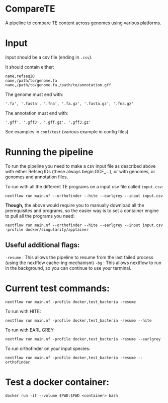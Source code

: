 # CompareTE
A pipeline to compare TE content across genomes using various platforms.


# Input

Input should be a csv file (ending in `.csv`). 

It should contain either:

```
name,refseqID
name,/path/to/genome.fa 
name,/path/to/genome.fa,/path/to/annotation.gff
```

The genome must end with:

`'.fa', '.fasta', '.fna', '.fa.gz', '.fasta.gz', '.fna.gz'`

The annotation must end with:

`'.gff', '.gff3', '.gff.gz', '.gff3.gz'`

See examples in `conf/test` (various example in config files)

# Running the pipeline

To run the pipeline you need to make a csv input file as described above with either Refseq IDs (these always begin GCF_...), or with genomes, or genomes and annotation files.

To run with all the different TE programs on a input csv file called `input.csv`:

`nextflow run main.nf --orthofinder --hite --earlgrey --input input.csv`

**Though,** the above would require you to manually download all the prerequisites and programs, so the easier way is to set a container engine to pull all the programs you need:

`nextflow run main.nf --orthofinder --hite --earlgrey --input input.csv -profile docker/singularity/apptainer`

## Useful additional flags:

`-resume` : This allows the pipeline to resume from the last failed process (using the nextflow cache-ing mechanism)
`-bg`     : This allows nextflow to run in the background, so you can continue to use your terminal.

# Current test commands:
`nextflow run main.nf -profile docker,test_bacteria -resume`

To run with HITE:

`nextflow run main.nf -profile docker,test_bacteria -resume --hite`

To run with EARL GREY:

`nextflow run main.nf -profile docker,test_bacteria -resume --earlgrey`

To run orthofinder on your input species:

`nextflow run main.nf -profile docker,test_bacteria -resume --orthofinder`

# Test a docker container:
`docker run -it --volume $PWD:$PWD <container> bash`

